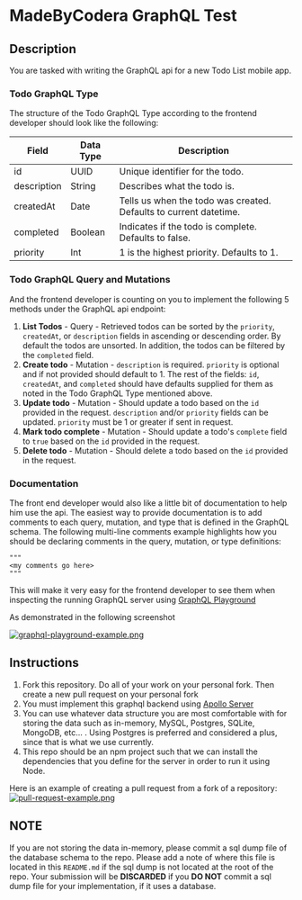 # MadeByCodera GraphQL Test

## Description

You are tasked with writing the GraphQL api for a new Todo List mobile app.

### Todo GraphQL Type
The structure of the Todo GraphQL Type according to the frontend developer should look like the following:

Field        | Data Type     | Description
------------ | ------------- | -------------
id           | UUID          | Unique identifier for the todo.
description  | String        | Describes what the todo is.
createdAt    | Date          | Tells us when the todo was created. Defaults to current datetime.
completed    | Boolean       | Indicates if the todo is complete. Defaults to false.
priority     | Int           | 1 is the highest priority. Defaults to 1.

### Todo GraphQL Query and Mutations
And the frontend developer is counting on you to implement the following 5 methods under the GraphQL api endpoint:
1. **List Todos** - Query - Retrieved todos can be sorted by the `priority`, `createdAt`, or `description` fields in ascending or descending order. By default the todos are unsorted. In addition, the todos can be filtered by the `completed` field.
2. **Create todo** - Mutation - `description` is required. `priority` is optional and if not provided should default to 1. The rest of the fields: `id`, `createdAt`, and `completed` should have defaults supplied for them as noted in the Todo GraphQL Type mentioned above.
3. **Update todo** - Mutation - Should update a todo based on the `id` provided in the request. `description` and/or `priority` fields can be updated. `priority` must be 1 or greater if sent in request.
4. **Mark todo complete** - Mutation - Should update a todo's `complete` field to `true` based on the `id` provided in the request.
4. **Delete todo** - Mutation - Should delete a todo based on the `id` provided in the request.

### Documentation

The front end developer would also like a little bit of documentation to help him use the api. The easiest way to provide documentation is to add comments to each query, mutation, and type that is defined in the GraphQL schema. The following multi-line comments example highlights how you should be declaring comments in the query, mutation, or type definitions:

```
"""
<my comments go here>
"""
```

This will make it very easy for the frontend developer to see them when inspecting the running GraphQL server using [GraphQL Playground](https://www.apollographql.com/docs/apollo-server/features/graphql-playground/)

As demonstrated in the following screenshot

[![graphql-playground-example.png](https://i.postimg.cc/rw6HMzmt/graphql-playground-example.png)](https://postimg.cc/VdRgFfXY)

## Instructions
1. Fork this repository. Do all of your work on your personal fork. Then create a new pull request on your personal fork
2. You must implement this graphql backend using [Apollo Server](https://www.apollographql.com/docs/apollo-server/)
3. You can use whatever data structure you are most comfortable with for storing the data such as in-memory, MySQL, Postgres, SQLite, MongoDB, etc... . Using Postgres is preferred and considered a plus, since that is what we use currently.
4. This repo should be an npm project such that we can install the dependencies that you define for the server in order to run it using Node.

Here is an example of creating a pull request from a fork of a repository:
[![pull-request-example.png](https://i.postimg.cc/QCgrr53S/pull-request-example.png)](https://postimg.cc/RJ0Y7Wqn)

## NOTE
If you are not storing the data in-memory, please commit a sql dump file of the database schema to the repo. Please add a note of where this file is located in this `README.md` if the sql dump is not located at the root of the repo. Your submission will be **DISCARDED** if you **DO NOT** commit a sql dump file for your implementation, if it uses a database.
